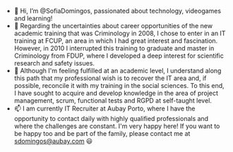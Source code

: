 - 👋 Hi, I’m @SofiaDomingos, passionated about technology, videogames and learning!
- 👀 Regarding the uncertainties about career opportunities of the new academic training that was Criminology in 2008, I chose to enter in an IT training at FCUP, an area in which I had great interest and fascination. However, in 2010 I interrupted this training to graduate and master in Criminology from FDUP, where I developed a deep interest for scientific research and safety issues.
- 💞️ Although I'm feeling fulfilled at an academic level, I understand along this path that my professional wish is to recover the IT area and, if possible, reconcile it with my training in the social sciences. To this end, I have sought to acquire and develop knowledge in the area of project management, scrum, functional tests and RGPD at self-taught level.
- 📫 I am currently IT Recruiter at Aubay Porto, where I have the opportunity to contact daily with highly qualified professionals and where the challenges are constant. I'm very happy here! If you want to be happy too and be part of the family, please contact me at sdomingos@aubay.com 😃

